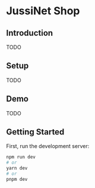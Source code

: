 # JussiNet Shop

## Introduction
TODO

## Setup
TODO

## Demo
TODO

## Getting Started

First, run the development server:

```bash
npm run dev
# or
yarn dev
# or
pnpm dev
```
